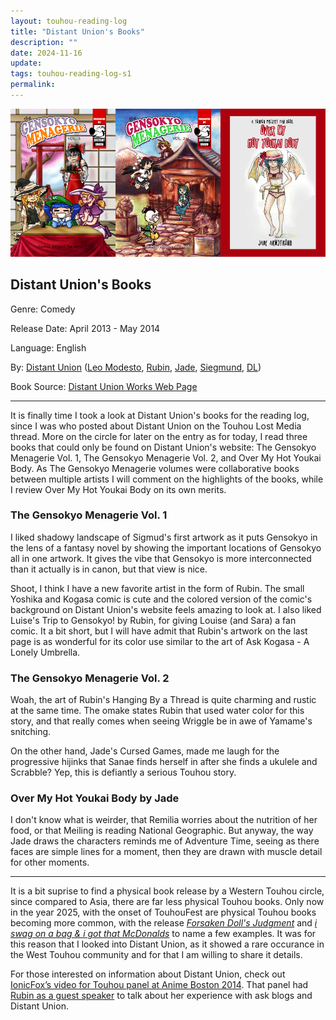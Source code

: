 ```yaml
---
layout: touhou-reading-log
title: "Distant Union's Books"
description: ""
date: 2024-11-16
update: 
tags: touhou-reading-log-s1
permalink:
---
```

![Distant Union's Books.webp](/images/indexes-extras/touhou-reading-log/S1/14/cover.webp)
## Distant Union's Books

Genre: Comedy

Release Date: April 2013 - May 2014

Language: English

By: [Distant Union](https://doublepuma.com/doujin/contact.html) ([Leo Modesto](https://www.udomyon.com/), [Rubin](https://rubindraws.tumblr.com/), [Jade](https://jelajade.com/), [Siegmund](https://x.com/SieggyStardust), [DL](https://dlanon.carrd.co/#))

Book Source: [Distant Union Works Web Page](https://doublepuma.com/doujin/works.html)
- - -
It is finally time I took a look at Distant Union's books for the reading log, since I was who posted about Distant Union on the Touhou Lost Media thread. More on the circle for later on the entry as for today, I read three books that could only be found on Distant Union's website: The Gensokyo Menagerie Vol. 1, The Gensokyo Menagerie Vol. 2, and Over My Hot Youkai Body. As The Gensokyo Menagerie volumes were collaborative books between multiple artists I will comment on the highlights of the books, while I review Over My Hot Youkai Body on its own merits.

### The Gensokyo Menagerie Vol. 1
I liked shadowy landscape of Sigmud's first artwork as it puts Gensokyo in the lens of a fantasy novel by showing the important locations of Gensokyo all in one artwork. It gives the vibe that Gensokyo is more interconnected than it actually is in canon, but that view is nice.

Shoot, I think I have a new favorite artist in the form of Rubin. The small Yoshika and Kogasa comic is cute and the colored version of the comic's background on Distant Union's website feels amazing to look at. I also liked Luise's Trip to Gensokyo! by Rubin, for giving Louise (and Sara) a fan comic. It a bit short, but I will have admit that Rubin's artwork on the last page is as wonderful for its color use similar to the art of Ask Kogasa - A Lonely Umbrella.

### The Gensokyo Menagerie Vol. 2
Woah, the art of Rubin's Hanging By a Thread is quite charming and rustic at the same time. The omake states Rubin that used water color for this story, and that really comes when seeing Wriggle be in awe of Yamame's snitching.

On the other hand, Jade's Cursed Games, made me laugh for the progressive hijinks that Sanae finds herself in after she finds a ukulele and Scrabble? Yep, this is defiantly a serious Touhou story.

### Over My Hot Youkai Body by Jade
I don't know what is weirder, that Remilia worries about the nutrition of her food, or that Meiling is reading National Geographic. But anyway, the way Jade draws the characters reminds me of Adventure Time, seeing as there faces are simple lines for a moment, then they are drawn with muscle detail for other moments.

- - -

It is a bit suprise to find a physical book release by a Western Touhou circle, since compared to Asia, there are far less physical Touhou books. Only now in the year 2025, with the onset of TouhouFest are physical Touhou books becoming more common, with the release [*Forsaken Doll's Judgment*](https://www.etsy.com/listing/1732196110/touhou-fan-comic-forsaken-dolls-judgment)
 and [*i swag on a bag & i got that McDonalds*](https://www.etsy.com/listing/1709883236/touhou-mikosaki-swag-comic-zine-book) to name a few examples. It was for this reason that I looked into Distant Union, as it showed a rare occurance in the West Touhou community and for that I am willing to share it details.
 
For those interested on information about Distant Union, check out [IonicFox’s video for Touhou panel at Anime Boston 2014](https://www.youtube.com/watch?v=6H4OafRY4lk&amp;list=PLYimcvkHGXREKfRiJTls2jU3gRUyg6ctR). That panel had [Rubin as a guest speaker](https://rubindraws.tumblr.com/post/79890558402/ive-been-keeping-this-quiet-for-a-while-sans) to talk about her experience with ask blogs and Distant Union.